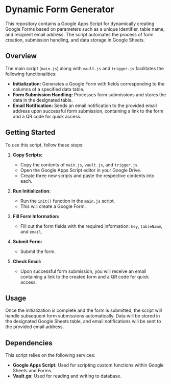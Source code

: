 # Dynamic Form Generator

This repository contains a Google Apps Script for dynamically creating Google Forms based on parameters such as a unique identifier, table name, and recipient email address. The script automates the process of form creation, submission handling, and data storage in Google Sheets.

## Overview

The main script (`main.js`) along with `vault.js` and `trigger.js` facilitates the following functionalities:

- **Initialization:** Generates a Google Form with fields corresponding to the columns of a specified data table.
- **Form Submission Handling:** Processes form submissions and stores the data in the designated table.
- **Email Notification:** Sends an email notification to the provided email address upon successful form submission, containing a link to the form and a QR code for quick access.

## Getting Started

To use this script, follow these steps:

1. **Copy Scripts:**
   - Copy the contents of `main.js`, `vault.js`, and `trigger.js`.
   - Open the Google Apps Script editor in your Google Drive.
   - Create three new scripts and paste the respective contents into each.

2. **Run Initialization:**
   - Run the `init()` function in the `main.js` script.
   - This will create a Google Form.

3. **Fill Form Information:**
   - Fill out the form fields with the required information: `key`, `tableName`, and `email`.

4. **Submit Form:**
   - Submit the form.

5. **Check Email:**
   - Upon successful form submission, you will receive an email containing a link to the created form and a QR code for quick access.

## Usage

Once the initialization is complete and the form is submitted, the script will handle subsequent form submissions automatically. Data will be stored in the designated Google Sheets table, and email notifications will be sent to the provided email address.

## Dependencies

This script relies on the following services:

- **Google Apps Script:** Used for scripting custom functions within Google Sheets and Forms.
- **Vault.gs:** Used for reading and writing to database.
